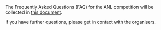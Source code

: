 The Frequently Asked Questions (FAQ) for the ANL competition will be collected in [this document](https://docs.google.com/document/d/10g72tdiWYKsHqJz-6R7JUnj7kCR4cKXP6_sMQyi0tYs/edit?usp=sharing).

If you have further questions, please get in contact with the organisers.
